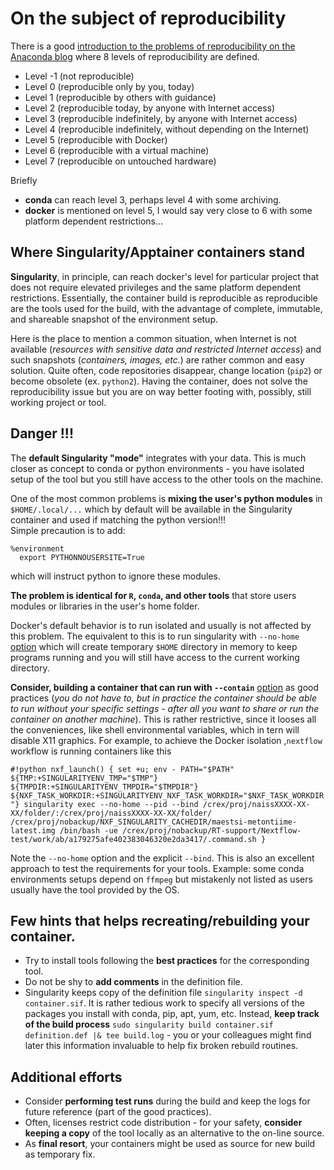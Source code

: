 # On the subject of reproducibility

There is a good [introduction to the problems of reproducibility on the Anaconda blog](https://www.anaconda.com/blog/8-levels-of-reproducibi) where 8 levels of reproducibility are defined.

- Level -1 (not reproducible)
- Level 0 (reproducible only by you, today)
- Level 1 (reproducible by others with guidance)
- Level 2 (reproducible today, by anyone with Internet access)
- Level 3 (reproducible indefinitely, by anyone with Internet access)
- Level 4 (reproducible indefinitely, without depending on the Internet)
- Level 5 (reproducible with Docker)
- Level 6 (reproducible with a virtual machine)
- Level 7 (reproducible on untouched hardware)

Briefly

- **conda** can reach level 3, perhaps level 4 with some archiving.
- **docker** is mentioned on level 5, I would say very close to 6 with some platform dependent restrictions...

## Where Singularity/Apptainer containers stand
**Singularity**, in principle, can reach docker's level for particular project that does not require elevated privileges and the same platform dependent restrictions. Essentially, the container build is reproducible as reproducible are the tools used for the build, with the advantage of complete, immutable, and shareable snapshot of the environment setup.  

Here is the place to mention a common situation, when Internet is not available (*resources with sensitive data and restricted Internet access*) and such snapshots (*containers, images, etc.*) are rather common and easy solution. Quite often, code repositories disappear, change location (`pip2`) or become obsolete (ex. `python2`). Having the container, does not solve the reproducibility issue but you are on way better footing with, possibly, still working project or tool.

## Danger !!!
The **default Singularity "mode"** integrates with your data. This is much closer as concept to conda or python environments - you have isolated setup of the tool but you still have access to the other tools on the machine.

One of the most common problems is **mixing the user's python modules** in `$HOME/.local/...` which by default will be available in the Singularity container and used if matching the python version!!!  
Simple precaution is to add:
```singularity
%environment
  export PYTHONNOUSERSITE=True
```
which will instruct python to ignore these modules.

**The problem is identical for `R`, `conda`, and other tools** that store users modules or libraries in the user's home folder.

Docker's default behavior is to run isolated and usually is not affected by this problem. The equivalent to this is to run singularity with `--no-home` [option](https://docs.sylabs.io/guides/latest/user-guide/bind_paths_and_mounts.html#using-no-home-and-containall-flags) which will create temporary `$HOME` directory in memory to keep programs running and you will still have access to the current working directory.

**Consider, building a container that can run with `--contain`** [option](https://docs.sylabs.io/guides/latest/user-guide/bind_paths_and_mounts.html#using-no-home-and-containall-flags) as good practices (*you do not have to, but in practice the container should be able to run without your specific settings - after all you want to share or run the container on another machine*). This is rather restrictive, since it looses all the conveniences, like shell environmental variables, which in tern will disable X11 graphics. For example, to achieve the Docker isolation ,`nextflow` workflow is running containers like this 

`#!python nxf_launch() {
    set +u; env - PATH="$PATH" ${TMP:+SINGULARITYENV_TMP="$TMP"} ${TMPDIR:+SINGULARITYENV_TMPDIR="$TMPDIR"} ${NXF_TASK_WORKDIR:+SINGULARITYENV_NXF_TASK_WORKDIR="$NXF_TASK_WORKDIR"} singularity exec --no-home --pid --bind /crex/proj/naissXXXX-XX-XX/folder/:/crex/proj/naissXXXX-XX-XX/folder/ /crex/proj/nobackup/NXF_SINGULARITY_CACHEDIR/maestsi-metontiime-latest.img /bin/bash -ue /crex/proj/nobackup/RT-support/Nextflow-test/work/ab/a179275afe402383046320e2da3417/.command.sh
}`

Note the `--no-home` option and the explicit `--bind`. This is also an excellent approach to test the requirements for your tools. Example: some conda environments setups depend on `ffmpeg` but mistakenly not listed as users usually have the tool provided by the OS.


## Few hints that helps recreating/rebuilding your container.
- Try to install tools following the **best practices** for the corresponding tool.
- Do not be shy to **add comments** in the definition file.
- Singularity keeps copy of the definition file `singularity inspect -d container.sif`. It is rather tedious work to specify all versions of the packages you install with conda, pip, apt, yum, etc. Instead, **keep track of the build process**
`sudo singularity build container.sif definition.def |& tee build.log` - you or your colleagues might find later this information invaluable to help fix broken rebuild routines.

## Additional efforts
- Consider **performing test runs** during the build and keep the logs for future reference (part of the good practices).
- Often, licenses restrict code distribution - for your safety, **consider keeping a copy** of the tool locally as an alternative to the on-line source.
- As **final resort**, your containers might be used as source for new build as temporary fix.